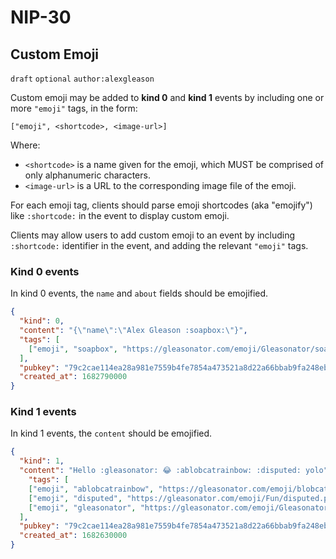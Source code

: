 NIP-30
======

Custom Emoji
------------

`draft` `optional` `author:alexgleason`

Custom emoji may be added to **kind 0** and **kind 1** events by including one or more `"emoji"` tags, in the form:

```
["emoji", <shortcode>, <image-url>]
```

Where:

- `<shortcode>` is a name given for the emoji, which MUST be comprised of only alphanumeric characters.
- `<image-url>` is a URL to the corresponding image file of the emoji.

For each emoji tag, clients should parse emoji shortcodes (aka "emojify") like `:shortcode:` in the event to display custom emoji.

Clients may allow users to add custom emoji to an event by including `:shortcode:` identifier in the event, and adding the relevant `"emoji"` tags.

### Kind 0 events

In kind 0 events, the `name` and `about` fields should be emojified.

```json
{
  "kind": 0,
  "content": "{\"name\":\"Alex Gleason :soapbox:\"}",
  "tags": [
    ["emoji", "soapbox", "https://gleasonator.com/emoji/Gleasonator/soapbox.png"]
  ],
  "pubkey": "79c2cae114ea28a981e7559b4fe7854a473521a8d22a66bbab9fa248eb820ff6",
  "created_at": 1682790000
}
```

### Kind 1 events

In kind 1 events, the `content` should be emojified.

```json
{
  "kind": 1,
  "content": "Hello :gleasonator: 😂 :ablobcatrainbow: :disputed: yolo",
    "tags": [
    ["emoji", "ablobcatrainbow", "https://gleasonator.com/emoji/blobcat/ablobcatrainbow.png"],
    ["emoji", "disputed", "https://gleasonator.com/emoji/Fun/disputed.png"],
    ["emoji", "gleasonator", "https://gleasonator.com/emoji/Gleasonator/gleasonator.png"]
  ],
  "pubkey": "79c2cae114ea28a981e7559b4fe7854a473521a8d22a66bbab9fa248eb820ff6",
  "created_at": 1682630000
}
```